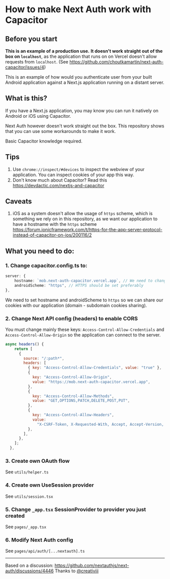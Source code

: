 # How to make Next Auth work with Capacitor
## Before you start
**This is an example of a production use.** **It doesn't work straight out of the box on `localhost`**, as the application that runs on on Vercel doesn't allow requests from `localhost`. (See https://github.com/choutkamartin/next-auth-capacitor/issues/4)

This is an example of how would you authenticate user from your built Android application against a Next.js application running on a distant server.

## What is this?
If you have a Next.js application, you may know you can run it natively on Android or iOS using Capacitor.

Next Auth however doesn't work straight out the box. This repository shows that you can use some workarounds to make it work.

Basic Capacitor knowledge required.

## Tips
1. Use `chrome://inspect/#devices` to inspect the webview of your application. You can inspect cookies of your app this way.
2. Don't know much about Capacitor? Read this https://devdactic.com/nextjs-and-capacitor

## Caveats
1. iOS as a system doesn't allow the usage of `https` scheme, which is something we rely on in this repository, as we want our application to have a hostname with the `https` scheme
https://forum.ionicframework.com/t/https-for-the-app-server-protocol-instead-of-capacitor-on-ios/200116/2


## What you need to do:
### 1. Change capacitor.config.ts to:
```ts
server: {
    hostname: `mob.next-auth-capacitor.vercel.app`, // We need to change hostname to subdomain of our domain the API is hosted on
    androidScheme: "https", // HTTPS should be set preferably
},
```

We need to set hostname and androidScheme to `https` so we can share our cookies with our application (domain - subdomain cookies sharing).

### 2. Change Next API config (headers) to enable CORS
You must change mainly these keys: `Access-Control-Allow-Credentials` and `Access-Control-Allow-Origin` so the application can connect to the server.
```js
async headers() {
    return [
      {
        source: "/:path*",
        headers: [
          { key: "Access-Control-Allow-Credentials", value: "true" },
          {
            key: "Access-Control-Allow-Origin",
            value: "https://mob.next-auth-capacitor.vercel.app",
          },
          {
            key: "Access-Control-Allow-Methods",
            value: "GET,OPTIONS,PATCH,DELETE,POST,PUT",
          },
          {
            key: "Access-Control-Allow-Headers",
            value:
              "X-CSRF-Token, X-Requested-With, Accept, Accept-Version, Content-Length, Content-MD5, Content-Type, Date, X-Api-Version",
          },
        ],
      },
    ];
  },
```
### 3. Create own OAuth flow 
See `utils/helper.ts`

### 4. Create own UseSession provider
See `utils/session.tsx`

### 5. Change `_app.tsx` SessionProvider to provider you just created
See `pages/_app.tsx`

### 6. Modify Next Auth config
See `pages/api/auth/[...nextauth].ts`

---
Based on a discussion: https://github.com/nextauthjs/next-auth/discussions/4446
Thanks to [@creativiii](https://github.com/creativiii)
